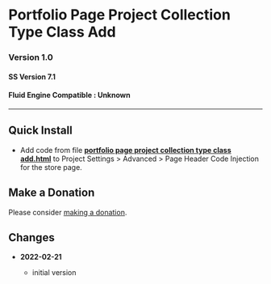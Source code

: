 # Portfolio Page Project Collection Type Class Add

### Version 1.0

#### SS Version 7.1

#### Fluid Engine Compatible : Unknown

---

## Quick Install

* Add code from file
  **[portfolio page project collection type class add.html](portfolio%20page%20project%20collection%20type%20class%20add.html#L1)**
  to Project Settings > Advanced > Page Header Code Injection for the store page.

## Make a Donation

Please consider
[making a donation](https://github.com/tomsWebConsulting/twcsl#make-a-donation).

## Changes

<!-- * **2021-08-03**

  * added support for v7.0 Brine template family and Adirondack template
  * bumped version to 1.1
  -->
* **2022-02-21**

  * initial version

